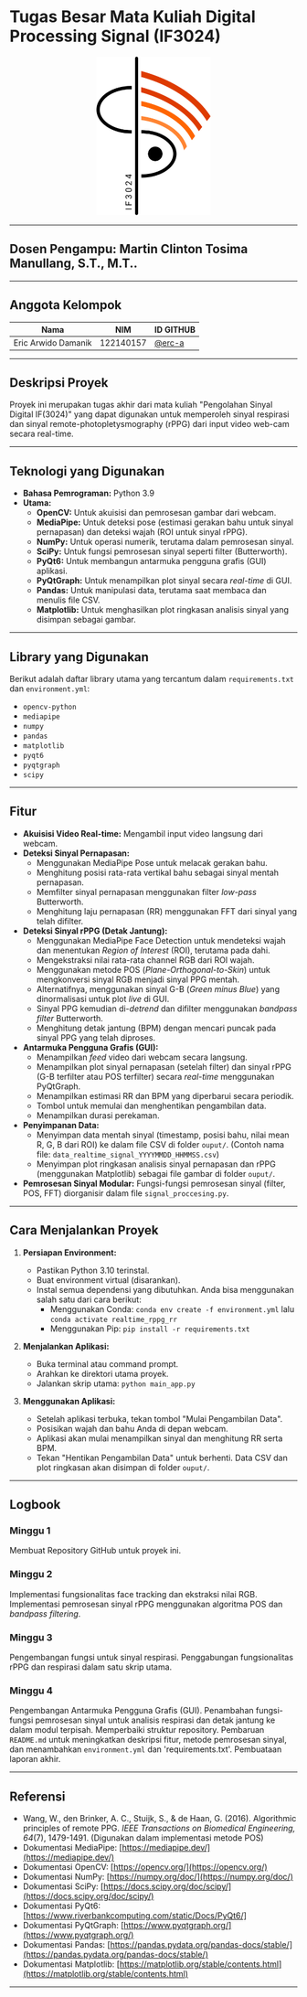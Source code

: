 # Tugas Besar Mata Kuliah Digital Processing Signal (IF3024)

<p align="center">
  <img src="docs/images/if3024_logo.png" alt="IF3024 Logo" width="200"/>
</p>

---

## Dosen Pengampu: **Martin Clinton Tosima Manullang, S.T., M.T..**

---

## **Anggota Kelompok**

| **Nama**                    | **NIM**   | **ID GITHUB**                                                               |
| --------------------------- | --------- | --------------------------------------------------------------------------- |
| Eric Arwido Damanik         | 122140157 | <a href="https://github.com/erc-a">@erc-a</a> |

---

## **Deskripsi Proyek**

Proyek ini merupakan tugas akhir dari mata kuliah "Pengolahan Sinyal Digital IF(3024)" yang dapat
digunakan untuk memperoleh sinyal respirasi dan sinyal remote-photopletysmography (rPPG) dari input
video web-cam secara real-time.

---

## **Teknologi yang Digunakan**

* **Bahasa Pemrograman:** Python 3.9
* **Utama:**
    * **OpenCV:** Untuk akuisisi dan pemrosesan gambar dari webcam.
    * **MediaPipe:** Untuk deteksi pose (estimasi gerakan bahu untuk sinyal pernapasan) dan deteksi wajah (ROI untuk sinyal rPPG).
    * **NumPy:** Untuk operasi numerik, terutama dalam pemrosesan sinyal.
    * **SciPy:** Untuk fungsi pemrosesan sinyal seperti filter (Butterworth).
    * **PyQt6:** Untuk membangun antarmuka pengguna grafis (GUI) aplikasi.
    * **PyQtGraph:** Untuk menampilkan plot sinyal secara *real-time* di GUI.
    * **Pandas:** Untuk manipulasi data, terutama saat membaca dan menulis file CSV.
    * **Matplotlib:** Untuk menghasilkan plot ringkasan analisis sinyal yang disimpan sebagai gambar.

----

## **Library yang Digunakan**

Berikut adalah daftar library utama yang tercantum dalam `requirements.txt` dan `environment.yml`:

* `opencv-python`
* `mediapipe`
* `numpy`
* `pandas`
* `matplotlib`
* `pyqt6`
* `pyqtgraph`
* `scipy`

---

## **Fitur**

* **Akuisisi Video Real-time:** Mengambil input video langsung dari webcam.
* **Deteksi Sinyal Pernapasan:**
    * Menggunakan MediaPipe Pose untuk melacak gerakan bahu.
    * Menghitung posisi rata-rata vertikal bahu sebagai sinyal mentah pernapasan.
    * Memfilter sinyal pernapasan menggunakan filter *low-pass* Butterworth.
    * Menghitung laju pernapasan (RR) menggunakan FFT dari sinyal yang telah difilter.
* **Deteksi Sinyal rPPG (Detak Jantung):**
    * Menggunakan MediaPipe Face Detection untuk mendeteksi wajah dan menentukan *Region of Interest* (ROI), terutama pada dahi.
    * Mengekstraksi nilai rata-rata channel RGB dari ROI wajah.
    * Menggunakan metode POS (*Plane-Orthogonal-to-Skin*) untuk mengkonversi sinyal RGB menjadi sinyal PPG mentah.
    * Alternatifnya, menggunakan sinyal G-B (*Green minus Blue*) yang dinormalisasi untuk plot *live* di GUI.
    * Sinyal PPG kemudian di-*detrend* dan difilter menggunakan *bandpass filter* Butterworth.
    * Menghitung detak jantung (BPM) dengan mencari puncak pada sinyal PPG yang telah diproses.
* **Antarmuka Pengguna Grafis (GUI):**
    * Menampilkan *feed* video dari webcam secara langsung.
    * Menampilkan plot sinyal pernapasan (setelah filter) dan sinyal rPPG (G-B terfilter atau POS terfilter) secara *real-time* menggunakan PyQtGraph.
    * Menampilkan estimasi RR dan BPM yang diperbarui secara periodik.
    * Tombol untuk memulai dan menghentikan pengambilan data.
    * Menampilkan durasi perekaman.
* **Penyimpanan Data:**
    * Menyimpan data mentah sinyal (timestamp, posisi bahu, nilai mean R, G, B dari ROI) ke dalam file CSV di folder `ouput/`. (Contoh nama file: `data_realtime_signal_YYYYMMDD_HHMMSS.csv`)
    * Menyimpan plot ringkasan analisis sinyal pernapasan dan rPPG (menggunakan Matplotlib) sebagai file gambar di folder `ouput/`.
* **Pemrosesan Sinyal Modular:** Fungsi-fungsi pemrosesan sinyal (filter, POS, FFT) diorganisir dalam file `signal_proccesing.py`.

---
## **Cara Menjalankan Proyek**

1.  **Persiapan Environment:**
    * Pastikan Python 3.10 terinstal.
    * Buat environment virtual (disarankan).
    * Instal semua dependensi yang dibutuhkan. Anda bisa menggunakan salah satu dari cara berikut:
        * Menggunakan Conda: `conda env create -f environment.yml` lalu `conda activate realtime_rppg_rr`
        * Menggunakan Pip: `pip install -r requirements.txt`

2.  **Menjalankan Aplikasi:**
    * Buka terminal atau command prompt.
    * Arahkan ke direktori utama proyek.
    * Jalankan skrip utama: `python main_app.py`

3.  **Menggunakan Aplikasi:**
    * Setelah aplikasi terbuka, tekan tombol "Mulai Pengambilan Data".
    * Posisikan wajah dan bahu Anda di depan webcam.
    * Aplikasi akan mulai menampilkan sinyal dan menghitung RR serta BPM.
    * Tekan "Hentikan Pengambilan Data" untuk berhenti. Data CSV dan plot ringkasan akan disimpan di folder `ouput/`.

---
## **Logbook**

### Minggu 1
Membuat Repository GitHub untuk proyek ini.

### Minggu 2
Implementasi fungsionalitas face tracking dan ekstraksi nilai RGB.
Implementasi pemrosesan sinyal rPPG menggunakan algoritma POS dan *bandpass filtering*.

### Minggu 3
Pengembangan fungsi untuk sinyal respirasi.
Penggabungan fungsionalitas rPPG dan respirasi dalam satu skrip utama.

### Minggu 4
Pengembangan Antarmuka Pengguna Grafis (GUI).
Penambahan fungsi-fungsi pemrosesan sinyal untuk analisis respirasi dan detak jantung ke dalam modul terpisah.
Memperbaiki struktur repository.
Pembaruan `README.md` untuk meningkatkan deskripsi fitur, metode pemrosesan sinyal, dan menambahkan `environment.yml` dan 'requirements.txt'.
Pembuataan laporan akhir.

---

## Referensi
* Wang, W., den Brinker, A. C., Stuijk, S., & de Haan, G. (2016). Algorithmic principles of remote PPG. *IEEE Transactions on Biomedical Engineering, 64*(7), 1479-1491. (Digunakan dalam implementasi metode POS)
* Dokumentasi MediaPipe: [https://mediapipe.dev/](https://mediapipe.dev/)
* Dokumentasi OpenCV: [https://opencv.org/](https://opencv.org/)
* Dokumentasi NumPy: [https://numpy.org/doc/](https://numpy.org/doc/)
* Dokumentasi SciPy: [https://docs.scipy.org/doc/scipy/](https://docs.scipy.org/doc/scipy/)
* Dokumentasi PyQt6: [https://www.riverbankcomputing.com/static/Docs/PyQt6/]
* Dokumentasi PyQtGraph: [https://www.pyqtgraph.org/](https://www.pyqtgraph.org/)
* Dokumentasi Pandas: [https://pandas.pydata.org/pandas-docs/stable/](https://pandas.pydata.org/pandas-docs/stable/)
* Dokumentasi Matplotlib: [https://matplotlib.org/stable/contents.html](https://matplotlib.org/stable/contents.html)

---
